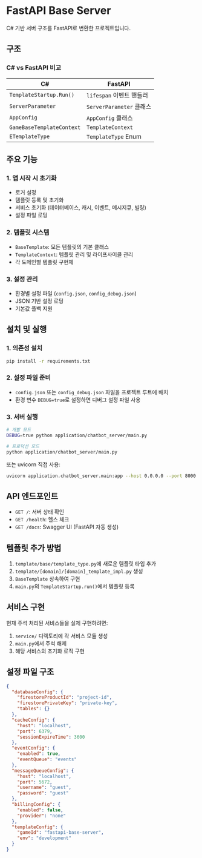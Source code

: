 # FastAPI Base Server

C# 기반 서버 구조를 FastAPI로 변환한 프로젝트입니다.

## 구조

### C# vs FastAPI 비교

| C# | FastAPI |
|---|---|
| `TemplateStartup.Run()` | `lifespan` 이벤트 핸들러 |
| `ServerParameter` | `ServerParameter` 클래스 |
| `AppConfig` | `AppConfig` 클래스 |
| `GameBaseTemplateContext` | `TemplateContext` |
| `ETemplateType` | `TemplateType` Enum |

## 주요 기능

### 1. 앱 시작 시 초기화
- 로거 설정
- 템플릿 등록 및 초기화
- 서비스 초기화 (데이터베이스, 캐시, 이벤트, 메시지큐, 빌링)
- 설정 파일 로딩

### 2. 템플릿 시스템
- `BaseTemplate`: 모든 템플릿의 기본 클래스
- `TemplateContext`: 템플릿 관리 및 라이프사이클 관리
- 각 도메인별 템플릿 구현체

### 3. 설정 관리
- 환경별 설정 파일 (`config.json`, `config_debug.json`)
- JSON 기반 설정 로딩
- 기본값 폴백 지원

## 설치 및 실행

### 1. 의존성 설치
```bash
pip install -r requirements.txt
```

### 2. 설정 파일 준비
- `config.json` 또는 `config_debug.json` 파일을 프로젝트 루트에 배치
- 환경 변수 `DEBUG=true`로 설정하면 디버그 설정 파일 사용

### 3. 서버 실행
```bash
# 개발 모드
DEBUG=true python application/chatbot_server/main.py

# 프로덕션 모드
python application/chatbot_server/main.py
```

또는 uvicorn 직접 사용:
```bash
uvicorn application.chatbot_server.main:app --host 0.0.0.0 --port 8000 --reload
```

## API 엔드포인트

- `GET /`: 서버 상태 확인
- `GET /health`: 헬스 체크
- `GET /docs`: Swagger UI (FastAPI 자동 생성)

## 템플릿 추가 방법

1. `template/base/template_type.py`에 새로운 템플릿 타입 추가
2. `template/[domain]/[domain]_template_impl.py` 생성
3. `BaseTemplate` 상속하여 구현
4. `main.py`의 `TemplateStartup.run()`에서 템플릿 등록

## 서비스 구현

현재 주석 처리된 서비스들을 실제 구현하려면:

1. `service/` 디렉토리에 각 서비스 모듈 생성
2. `main.py`에서 주석 해제
3. 해당 서비스의 초기화 로직 구현

## 설정 파일 구조

```json
{
  "databaseConfig": {
    "firestoreProductId": "project-id",
    "firestorePrivateKey": "private-key",
    "tables": {}
  },
  "cacheConfig": {
    "host": "localhost",
    "port": 6379,
    "sessionExpireTime": 3600
  },
  "eventConfig": {
    "enabled": true,
    "eventQueue": "events"
  },
  "messageQueueConfig": {
    "host": "localhost",
    "port": 5672,
    "username": "guest",
    "password": "guest"
  },
  "billingConfig": {
    "enabled": false,
    "provider": "none"
  },
  "templateConfig": {
    "gameId": "fastapi-base-server",
    "env": "development"
  }
}
``` 